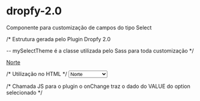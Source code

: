 dropfy-2.0
==========

Componente para customização de campos do tipo Select

/*
  Estrutura gerada pelo Plugin Dropfy 2.0
  
  -- mySelectTheme é a classe utilizada pelo Sass para toda customização
*/
<div class="mySelectTheme box-drop fechado">
	<a class="open-drop" href="#" id="currentItem">Norte</a>
	<div class="box-drop-extended" style="display: none;">
		<div class="drop-bg-topo"></div>
		<ul class="drop-extended">
			<li class="even">
				<a href="#" data-value="norte">Norte</a>
			</li>
			<li class="odd">
				<a href="#" data-value="nordeste">Nordeste</a>
			</li>
			<li class="even">
				<a href="#" data-value="centro-oeste">Centro-Oeste</a>
			</li>
			<li class="odd">
				<a href="#" data-value="sudeste">Sudeste</a>
			</li>
			<li class="even">
				<a href="#" data-value="sul">Sul</a>
			</li>
		</ul>
		<div class="drop-bg-bottom"></div>
	</div>
</div>

/*
  Utilização no HTML
*/
<select class='mySelectTheme'>
			<option value='norte'>Norte</option>
			<option value='nordeste'>Nordeste</option>
			<option value='centro-oeste'>Centro-Oeste</option>
			<option value='sudeste'>Sudeste</option>
			<option value='sul'>Sul</option>
</select>

/*
  Chamada JS para o plugin
  o onChange traz o dado do VALUE do option selecionado
*/
<script type="text/javascript">
	$(".mySelectTheme").dropcustom({
		onChange : function(value){
			console.log(value) // value do option
		}
	}); 					
</script>
